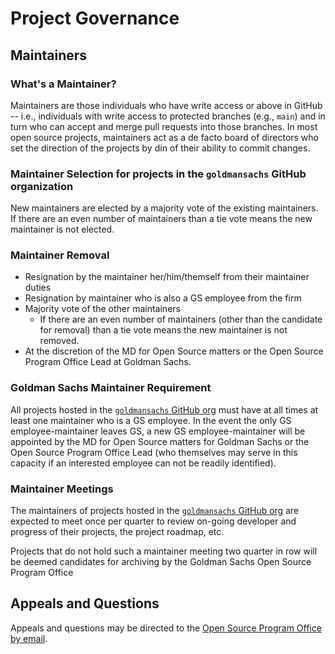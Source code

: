 # Project Governance
## Maintainers 
### What's a Maintainer?
Maintainers are those individuals who have write access or above in GitHub -- i.e., individuals with write access to protected branches (e.g., `main`) and in turn who can accept and merge pull requests into those branches. In most open source projects, maintainers act as a de facto board of directors who set the direction of the projects by din of their ability to commit changes. 

### Maintainer Selection for projects in the `goldmansachs` GitHub organization
New maintainers are elected by a majority vote of the existing maintainers. If there are an even number of maintainers than a tie vote means the new maintainer is not elected. 

### Maintainer Removal
* Resignation by the maintainer her/him/themself from their maintainer duties
* Resignation by maintainer who is also a GS employee from the firm
* Majority vote of the other maintainers 
    * If there are an even number of maintainers (other than the candidate for removal) than a tie vote means the new maintainer is not removed.
* At the discretion of the MD for Open Source matters or the Open Source Program Office Lead at Goldman Sachs. 

### Goldman Sachs Maintainer Requirement
All projects hosted in the [`goldmansachs` GitHub org](https://github.com/goldmansachs) must have at all times at least one maintainer who is a GS employee. In the event the only GS employee-maintainer leaves GS, a new GS employee-maintainer will be appointed by the MD for Open Source matters for Goldman Sachs or the Open Source Program Office Lead (who themselves may serve in this capacity if an interested employee can not be readily identified).

### Maintainer Meetings
The maintainers of projects hosted in the [`goldmansachs` GitHub org](https://github.com/goldmansachs) are expected to meet once per quarter to review on-going developer and progress of their projects, the project roadmap, etc.

Projects that do not hold such a maintainer meeting two quarter in row will be deemed candidates for archiving by the Goldman Sachs Open Source Program Office


## Appeals and Questions
Appeals and questions may be directed to the [Open Source Program Office by email](opensource@gs.com).
